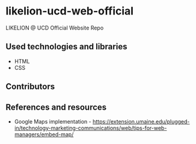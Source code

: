 # likelion-ucd-web-official
LIKELION @ UCD Official Website Repo

## Used technologies and libraries
* HTML
* CSS

## Contributors



## References and resources 
* Google Maps implementation - https://extension.umaine.edu/plugged-in/technology-marketing-communications/web/tips-for-web-managers/embed-map/
